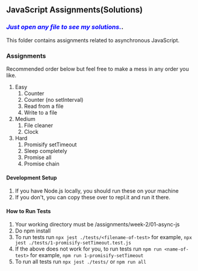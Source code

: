 ## JavaScript Assignments(Solutions)

### <span style="color:blue">*Just open any file to see my solutions.*</span>.


This folder contains assignments related to asynchronous JavaScript.

### Assignments

Recommended order below but feel free to make a mess in any order you like.
1. Easy
   1. Counter
   2. Counter (no setInterval)
   3. Read from a file
   4. Write to a file
2. Medium
   1. File cleaner
   2. Clock
3. Hard
   1. Promisify setTimeout
   2. Sleep completely
   3. Promise all
   4. Promise chain

#### Development Setup
1. If you have Node.js locally, you should run these on your machine
2. If you don't, you can copy these over to repl.it and run it there.

#### How to Run Tests
1. Your working directory must be /assignments/week-2/01-async-js 
2. Do npm install
3. To run tests run `npx jest ./tests/<filename-of-test>` 
   for example, `npx jest ./tests/1-promisify-setTimeout.test.js`
4. If the above does not work for you, to run tests run `npm run <name-of-test>`
   for example, `npm run 1-promisify-setTimeout`
5. To run all tests run `npx jest ./tests/` or `npm run all`
